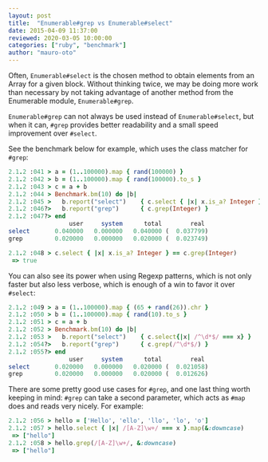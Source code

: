 ```yaml
---
layout: post
title:  "Enumerable#grep vs Enumerable#select"
date: 2015-04-09 11:37:00
reviewed: 2020-03-05 10:00:00
categories: ["ruby", "benchmark"]
author: "mauro-oto"
---
```


Often, `Enumerable#select` is the chosen method to obtain elements from an
Array for a given block. Without thinking twice, we may be doing more work than
necessary by not taking advantage of another method from the Enumerable module,
`Enumerable#grep`.

<!--more-->

`Enumerable#grep` can not always be used instead of `Enumerable#select`, but
when it can, `#grep` provides better readability and a small speed improvement
over `#select`.

See the benchmark below for example, which uses the class matcher for `#grep`:

```ruby
2.1.2 :041 > a = (1..100000).map { rand(100000) }
2.1.2 :042 > b = (1..100000).map { rand(100000).to_s }
2.1.2 :043 > c = a + b
2.1.2 :044 > Benchmark.bm(10) do |b|
2.1.2 :045 >   b.report("select")    { c.select { |x| x.is_a? Integer } }
2.1.2 :046?>   b.report("grep")      { c.grep(Integer) }
2.1.2 :047?> end
                 user     system      total        real
select       0.040000   0.000000   0.040000 (  0.037799)
grep         0.020000   0.000000   0.020000 (  0.023749)

2.1.2 :048 > c.select { |x| x.is_a? Integer } == c.grep(Integer)
 => true
```

You can also see its power when using Regexp patterns, which is not only faster
but also less verbose, which is enough of a win to favor it over `#select`:

```ruby
2.1.2 :049 > a = (1..100000).map { (65 + rand(26)).chr }
2.1.2 :050 > b = (1..100000).map { rand(10).to_s }
2.1.2 :051 > c = a + b
2.1.2 :052 > Benchmark.bm(10) do |b|
2.1.2 :053 >   b.report("select")    { c.select{|x| /^\d*$/ === x} }
2.1.2 :054?>   b.report("grep")      { c.grep(/^\d*$/) }
2.1.2 :055?> end
                 user     system      total        real
select       0.020000   0.000000   0.020000 (  0.021058)
grep         0.020000   0.000000   0.020000 (  0.012626)
```

There are some pretty good use cases for `#grep`, and one last thing worth
keeping in mind: `#grep` can take a second parameter, which acts
as `#map` does and reads very nicely. For example:

```ruby
2.1.2 :056 > hello = ['Hello', 'ello', 'llo', 'lo', 'o']
2.1.2 :057 > hello.select { |x| /[A-Z]\w+/ === x }.map(&:downcase)
 => ["hello"]
2.1.2 :058 > hello.grep(/[A-Z]\w+/, &:downcase)
 => ["hello"]
```
